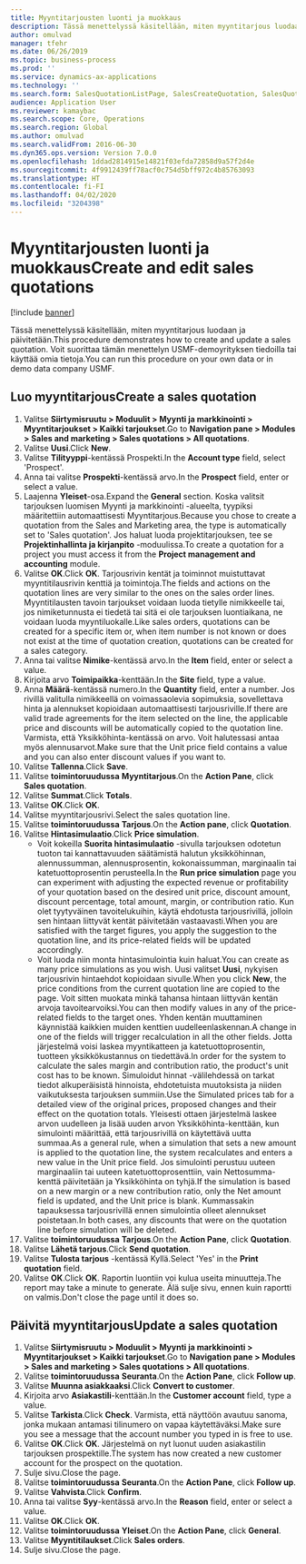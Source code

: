```yaml
---
title: Myyntitarjousten luonti ja muokkaus
description: Tässä menettelyssä käsitellään, miten myyntitarjous luodaan ja päivitetään.
author: omulvad
manager: tfehr
ms.date: 06/26/2019
ms.topic: business-process
ms.prod: ''
ms.service: dynamics-ax-applications
ms.technology: ''
ms.search.form: SalesQuotationListPage, SalesCreateQuotation, SalesQuotationTable, SalesQuotationTotals, SalesQuotationPriceSimulation, SalesQuotationEditLines, SrsReportViewerForm, smmSetNumSeqIfManual, CustTable, SalesTable
audience: Application User
ms.reviewer: kamaybac
ms.search.scope: Core, Operations
ms.search.region: Global
ms.author: omulvad
ms.search.validFrom: 2016-06-30
ms.dyn365.ops.version: Version 7.0.0
ms.openlocfilehash: 1ddad2814915e14821f03efda72858d9a57f2d4e
ms.sourcegitcommit: 4f9912439ff78acf0c754d5bff972c4b85763093
ms.translationtype: HT
ms.contentlocale: fi-FI
ms.lasthandoff: 04/02/2020
ms.locfileid: "3204398"
---
```

# <a name="create-and-edit-sales-quotations"></a><span data-ttu-id="7acb2-103">Myyntitarjousten luonti ja muokkaus</span><span class="sxs-lookup"><span data-stu-id="7acb2-103">Create and edit sales quotations</span></span>

[!include [banner](../../includes/banner.md)]

<span data-ttu-id="7acb2-104">Tässä menettelyssä käsitellään, miten myyntitarjous luodaan ja päivitetään.</span><span class="sxs-lookup"><span data-stu-id="7acb2-104">This procedure demonstrates how to create and update a sales quotation.</span></span> <span data-ttu-id="7acb2-105">Voit suorittaa tämän menettelyn USMF-demoyrityksen tiedoilla tai käyttää omia tietoja.</span><span class="sxs-lookup"><span data-stu-id="7acb2-105">You can run this procedure on your own data or in demo data company USMF.</span></span>


## <a name="create-a-sales-quotation"></a><span data-ttu-id="7acb2-106">Luo myyntitarjous</span><span class="sxs-lookup"><span data-stu-id="7acb2-106">Create a sales quotation</span></span>
1. <span data-ttu-id="7acb2-107">Valitse **Siirtymisruutu > Moduulit > Myynti ja markkinointi > Myyntitarjoukset > Kaikki tarjoukset**.</span><span class="sxs-lookup"><span data-stu-id="7acb2-107">Go to **Navigation pane > Modules > Sales and marketing > Sales quotations > All quotations**.</span></span>
2. <span data-ttu-id="7acb2-108">Valitse **Uusi**.</span><span class="sxs-lookup"><span data-stu-id="7acb2-108">Click **New**.</span></span>
3. <span data-ttu-id="7acb2-109">Valitse **Tilityyppi**-kentässä Prospekti.</span><span class="sxs-lookup"><span data-stu-id="7acb2-109">In the **Account type** field, select 'Prospect'.</span></span>
4. <span data-ttu-id="7acb2-110">Anna tai valitse **Prospekti**-kentässä arvo.</span><span class="sxs-lookup"><span data-stu-id="7acb2-110">In the **Prospect** field, enter or select a value.</span></span>
5. <span data-ttu-id="7acb2-111">Laajenna **Yleiset**-osa.</span><span class="sxs-lookup"><span data-stu-id="7acb2-111">Expand the **General** section.</span></span> <span data-ttu-id="7acb2-112">Koska valitsit tarjouksen luomisen Myynti ja markkinointi -alueelta, tyypiksi määritettiin automaattisesti Myyntitarjous.</span><span class="sxs-lookup"><span data-stu-id="7acb2-112">Because you chose to create a quotation from the Sales and Marketing area, the type is automatically set to 'Sales quotation'.</span></span> <span data-ttu-id="7acb2-113">Jos haluat luoda projektitarjouksen, tee se **Projektinhallinta ja kirjanpito** -moduulissa.</span><span class="sxs-lookup"><span data-stu-id="7acb2-113">To create a quotation for a project you must access it from the **Project management and accounting** module.</span></span>
6. <span data-ttu-id="7acb2-114">Valitse **OK**.</span><span class="sxs-lookup"><span data-stu-id="7acb2-114">Click **OK**.</span></span> <span data-ttu-id="7acb2-115">Tarjousrivin kentät ja toiminnot muistuttavat myyntitilausrivin kenttiä ja toimintoja.</span><span class="sxs-lookup"><span data-stu-id="7acb2-115">The fields and actions on the quotation lines are very similar to the ones on the sales order lines.</span></span>   <span data-ttu-id="7acb2-116">Myyntitilausten tavoin tarjoukset voidaan luoda tietylle nimikkeelle tai, jos nimiketunnusta ei tiedetä tai sitä ei ole tarjouksen luontiaikana, ne voidaan luoda myyntiluokalle.</span><span class="sxs-lookup"><span data-stu-id="7acb2-116">Like sales orders, quotations can be created for a specific item or, when item number is not known or does not exist at the time of quotation creation, quotations can be created for a sales category.</span></span>     
7. <span data-ttu-id="7acb2-117">Anna tai valitse **Nimike**-kentässä arvo.</span><span class="sxs-lookup"><span data-stu-id="7acb2-117">In the **Item** field, enter or select a value.</span></span>
8. <span data-ttu-id="7acb2-118">Kirjoita arvo **Toimipaikka**-kenttään.</span><span class="sxs-lookup"><span data-stu-id="7acb2-118">In the **Site** field, type a value.</span></span>
9. <span data-ttu-id="7acb2-119">Anna **Määrä**-kentässä numero.</span><span class="sxs-lookup"><span data-stu-id="7acb2-119">In the **Quantity** field, enter a number.</span></span> <span data-ttu-id="7acb2-120">Jos rivillä valitulla nimikkeellä on voimassaolevia sopimuksia, sovellettava hinta ja alennukset kopioidaan automaattisesti tarjousriville.</span><span class="sxs-lookup"><span data-stu-id="7acb2-120">If there are valid trade agreements for the item selected on the line, the applicable price and discounts will be automatically copied to the quotation line.</span></span> <span data-ttu-id="7acb2-121">Varmista, että Yksikköhinta-kentässä on arvo. Voit halutessasi antaa myös alennusarvot.</span><span class="sxs-lookup"><span data-stu-id="7acb2-121">Make sure that the Unit price field contains a value and you can also enter discount values if you want to.</span></span> 
10. <span data-ttu-id="7acb2-122">Valitse **Tallenna**.</span><span class="sxs-lookup"><span data-stu-id="7acb2-122">Click **Save**.</span></span>
11. <span data-ttu-id="7acb2-123">Valitse **toimintoruudussa** **Myyntitarjous**.</span><span class="sxs-lookup"><span data-stu-id="7acb2-123">On the **Action Pane**, click **Sales quotation**.</span></span>
12. <span data-ttu-id="7acb2-124">Valitse **Summat**.</span><span class="sxs-lookup"><span data-stu-id="7acb2-124">Click **Totals**.</span></span>
13. <span data-ttu-id="7acb2-125">Valitse **OK**.</span><span class="sxs-lookup"><span data-stu-id="7acb2-125">Click **OK**.</span></span>
14. <span data-ttu-id="7acb2-126">Valitse myyntitarjousrivi.</span><span class="sxs-lookup"><span data-stu-id="7acb2-126">Select the sales quotation line.</span></span>
15. <span data-ttu-id="7acb2-127">Valitse **toimintoruudussa** **Tarjous**.</span><span class="sxs-lookup"><span data-stu-id="7acb2-127">On the **Action pane**, click **Quotation**.</span></span>
16. <span data-ttu-id="7acb2-128">Valitse **Hintasimulaatio**.</span><span class="sxs-lookup"><span data-stu-id="7acb2-128">Click **Price simulation**.</span></span>
    - <span data-ttu-id="7acb2-129">Voit kokeilla **Suorita hintasimulaatio** -sivulla tarjouksen odotetun tuoton tai kannattavuuden säätämistä halutun yksikköhinnan, alennussumman, alennusprosentin, kokonaissumman, marginaalin tai katetuottoprosentin perusteella.</span><span class="sxs-lookup"><span data-stu-id="7acb2-129">In the **Run price simulation** page you can experiment with adjusting the expected revenue or profitability of your quotation based on the desired unit price, discount amount, discount percentage, total amount, margin, or contribution ratio.</span></span> <span data-ttu-id="7acb2-130">Kun olet tyytyväinen tavoitelukuihin, käytä ehdotusta tarjousrivillä, jolloin sen hintaan liittyvät kentät päivitetään vastaavasti.</span><span class="sxs-lookup"><span data-stu-id="7acb2-130">When you are satisfied with the target figures, you apply the suggestion to the quotation line, and its price-related fields will be updated accordingly.</span></span>  
    - <span data-ttu-id="7acb2-131">Voit luoda niin monta hintasimulointia kuin haluat.</span><span class="sxs-lookup"><span data-stu-id="7acb2-131">You can create as many price simulations as you wish.</span></span> <span data-ttu-id="7acb2-132">Uusi valitset **Uusi**, nykyisen tarjousrivin hintaehdot kopioidaan sivulle.</span><span class="sxs-lookup"><span data-stu-id="7acb2-132">When you click **New**, the price conditions from the current quotation line are copied to the page.</span></span> <span data-ttu-id="7acb2-133">Voit sitten muokata minkä tahansa hintaan liittyvän kentän arvoja tavoitearvoiksi.</span><span class="sxs-lookup"><span data-stu-id="7acb2-133">You can then modify values in any of the price-related fields to the target ones.</span></span> <span data-ttu-id="7acb2-134">Yhden kentän muuttaminen käynnistää kaikkien muiden kenttien uudelleenlaskennan.</span><span class="sxs-lookup"><span data-stu-id="7acb2-134">A change in one of the fields will trigger recalculation in all the other fields.</span></span> <span data-ttu-id="7acb2-135">Jotta järjestelmä voisi laskea myyntikatteen ja katetuottoprosentin, tuotteen yksikkökustannus on tiedettävä.</span><span class="sxs-lookup"><span data-stu-id="7acb2-135">In order for the system to calculate the sales margin and contribution ratio, the product's unit cost has to be known.</span></span> <span data-ttu-id="7acb2-136">Simuloidut hinnat -välilehdessä on tarkat tiedot alkuperäisistä hinnoista, ehdotetuista muutoksista ja niiden vaikutuksesta tarjouksen summiin.</span><span class="sxs-lookup"><span data-stu-id="7acb2-136">Use the Simulated prices tab for a detailed view of the original prices, proposed changes and their effect on the quotation totals.</span></span> <span data-ttu-id="7acb2-137">Yleisesti ottaen järjestelmä laskee arvon uudelleen ja lisää uuden arvon Yksikköhinta-kenttään, kun simulointi määrittää, että tarjousrivillä on käytettävä uutta summaa.</span><span class="sxs-lookup"><span data-stu-id="7acb2-137">As a general rule, when a simulation that sets a new amount is applied to the quotation line, the system recalculates and enters a new value in the Unit price field.</span></span> <span data-ttu-id="7acb2-138">Jos simulointi perustuu uuteen marginaaliin tai uuteen katetuottoprosenttiin, vain Nettosumma-kenttä päivitetään ja Yksikköhinta on tyhjä.</span><span class="sxs-lookup"><span data-stu-id="7acb2-138">If the simulation is based on a new margin or a new contribution ratio, only the Net amount field is updated, and the Unit price is blank.</span></span> <span data-ttu-id="7acb2-139">Kummassakin tapauksessa tarjousrivillä ennen simulointia olleet alennukset poistetaan.</span><span class="sxs-lookup"><span data-stu-id="7acb2-139">In both cases, any discounts that were on the quotation line before simulation will be deleted.</span></span>
17. <span data-ttu-id="7acb2-140">Valitse **toimintoruudussa** **Tarjous**.</span><span class="sxs-lookup"><span data-stu-id="7acb2-140">On the **Action Pane**, click **Quotation**.</span></span>
18. <span data-ttu-id="7acb2-141">Valitse **Lähetä tarjous**.</span><span class="sxs-lookup"><span data-stu-id="7acb2-141">Click **Send quotation**.</span></span>
19. <span data-ttu-id="7acb2-142">Valitse **Tulosta tarjous** -kentässä Kyllä.</span><span class="sxs-lookup"><span data-stu-id="7acb2-142">Select 'Yes' in the **Print quotation** field.</span></span>
20. <span data-ttu-id="7acb2-143">Valitse **OK**.</span><span class="sxs-lookup"><span data-stu-id="7acb2-143">Click **OK**.</span></span> <span data-ttu-id="7acb2-144">Raportin luontiin voi kulua useita minuutteja.</span><span class="sxs-lookup"><span data-stu-id="7acb2-144">The report may take a minute to generate.</span></span> <span data-ttu-id="7acb2-145">Älä sulje sivu, ennen kuin raportti on valmis.</span><span class="sxs-lookup"><span data-stu-id="7acb2-145">Don't close the page until it does so.</span></span>

## <a name="update-a-sales-quotation"></a><span data-ttu-id="7acb2-146">Päivitä myyntitarjous</span><span class="sxs-lookup"><span data-stu-id="7acb2-146">Update a sales quotation</span></span>
1. <span data-ttu-id="7acb2-147">Valitse **Siirtymisruutu > Moduulit > Myynti ja markkinointi > Myyntitarjoukset > Kaikki tarjoukset**.</span><span class="sxs-lookup"><span data-stu-id="7acb2-147">Go to **Navigation pane > Modules > Sales and marketing > Sales quotations > All quotations**.</span></span>
2. <span data-ttu-id="7acb2-148">Valitse **toimintoruudussa** **Seuranta**.</span><span class="sxs-lookup"><span data-stu-id="7acb2-148">On the **Action Pane**, click **Follow up**.</span></span>
3. <span data-ttu-id="7acb2-149">Valitse **Muunna asiakkaaksi**.</span><span class="sxs-lookup"><span data-stu-id="7acb2-149">Click **Convert to customer**.</span></span>
4. <span data-ttu-id="7acb2-150">Kirjoita arvo **Asiakastili**-kenttään.</span><span class="sxs-lookup"><span data-stu-id="7acb2-150">In the **Customer account** field, type a value.</span></span>
5. <span data-ttu-id="7acb2-151">Valitse **Tarkista**.</span><span class="sxs-lookup"><span data-stu-id="7acb2-151">Click **Check**.</span></span> <span data-ttu-id="7acb2-152">Varmista, että näyttöön avautuu sanoma, jonka mukaan antamasi tilinumero on vapaa käytettäväksi.</span><span class="sxs-lookup"><span data-stu-id="7acb2-152">Make sure you see a message that the account number you typed in is free to use.</span></span>  
6. <span data-ttu-id="7acb2-153">Valitse **OK**.</span><span class="sxs-lookup"><span data-stu-id="7acb2-153">Click **OK**.</span></span> <span data-ttu-id="7acb2-154">Järjestelmä on nyt luonut uuden asiakastilin tarjouksen prospektille.</span><span class="sxs-lookup"><span data-stu-id="7acb2-154">The system has now created a new customer account for the prospect on the quotation.</span></span>  
7. <span data-ttu-id="7acb2-155">Sulje sivu.</span><span class="sxs-lookup"><span data-stu-id="7acb2-155">Close the page.</span></span>
8. <span data-ttu-id="7acb2-156">Valitse **toimintoruudussa** **Seuranta**.</span><span class="sxs-lookup"><span data-stu-id="7acb2-156">On the **Action Pane**, click **Follow up**.</span></span>
9. <span data-ttu-id="7acb2-157">Valitse **Vahvista**.</span><span class="sxs-lookup"><span data-stu-id="7acb2-157">Click **Confirm**.</span></span>
10. <span data-ttu-id="7acb2-158">Anna tai valitse **Syy**-kentässä arvo.</span><span class="sxs-lookup"><span data-stu-id="7acb2-158">In the **Reason** field, enter or select a value.</span></span>
11. <span data-ttu-id="7acb2-159">Valitse **OK**.</span><span class="sxs-lookup"><span data-stu-id="7acb2-159">Click **OK**.</span></span>
12. <span data-ttu-id="7acb2-160">Valitse **toimintoruudussa** **Yleiset**.</span><span class="sxs-lookup"><span data-stu-id="7acb2-160">On the **Action Pane**, click **General**.</span></span>
13. <span data-ttu-id="7acb2-161">Valitse **Myyntitilaukset**.</span><span class="sxs-lookup"><span data-stu-id="7acb2-161">Click **Sales orders**.</span></span>
14. <span data-ttu-id="7acb2-162">Sulje sivu.</span><span class="sxs-lookup"><span data-stu-id="7acb2-162">Close the page.</span></span>

